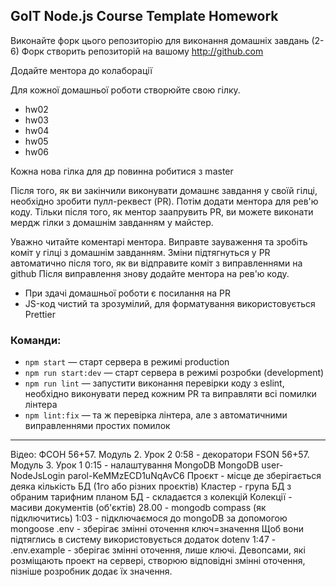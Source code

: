 ## GoIT Node.js Course Template Homework

Виконайте форк цього репозиторію для виконання домашніх завдань (2-6)
Форк створить репозиторій на вашому http://github.com

Додайте ментора до колаборації

Для кожної домашньої роботи створюйте свою гілку.

- hw02
- hw03
- hw04
- hw05
- hw06

Кожна нова гілка для др повинна робитися з master

Після того, як ви закінчили виконувати домашнє завдання у своїй гілці, необхідно зробити пулл-реквест (PR). Потім додати ментора для рев'ю коду. Тільки після того, як ментор заапрувить PR, ви можете виконати мердж гілки з домашнім завданням у майстер.

Уважно читайте коментарі ментора. Виправте зауваження та зробіть коміт у гілці з домашнім завданням. Зміни підтягнуться у PR автоматично після того, як ви відправите коміт з виправленнями на github
Після виправлення знову додайте ментора на рев'ю коду.

- При здачі домашньої роботи є посилання на PR
- JS-код чистий та зрозумілий, для форматування використовується Prettier

### Команди:

- `npm start` &mdash; старт сервера в режимі production
- `npm run start:dev` &mdash; старт сервера в режимі розробки (development)
- `npm run lint` &mdash; запустити виконання перевірки коду з eslint, необхідно виконувати перед кожним PR та виправляти всі помилки лінтера
- `npm lint:fix` &mdash; та ж перевірка лінтера, але з автоматичними виправленнями простих помилок

***
Відео:
ФСОН 56+57. Модуль 2. Урок 2
    0:58 - декоратори
FSON 56+57. Модуль 3. Урок 1
    0:15 - налаштування MongoDB
        MongoDB user-NodeJsLogin parol-KeMMzECD1uNqAvC6
        Проєкт - місце де зберігається деяка кількість БД (1го або різних проєктів)
        Кластер - група БД з обраним тарифним планом
        БД - складаєтся з колекцій
        Колекції - масиви документів (об'єктів)
    28.00 - mongodb compass (як підключитись)
    1:03 - підключаємося до mongoDB за  допомогою mongoose
    .env - зберігає змінні оточення ключ=значення Щоб вони підтяглись в систему використовується додаток dotenv 
    1:47 - .env.example - зберігає змінні оточення, лише ключі. Девопсами, які розміщають проект на сервері, створюю відповідні змінні оточення, пізніше розробник додає їх значення.
    
